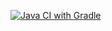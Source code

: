[![Java CI with Gradle](https://github.com/Yuliyame/patterns2/actions/workflows/gradle.yml/badge.svg)](https://github.com/Yuliyame/patterns2/actions/workflows/gradle.yml)